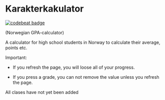 # Karakterkakulator

[![codebeat badge](https://codebeat.co/badges/b1dba8c9-1c57-491f-a771-bb3917439d44)](https://codebeat.co/projects/github-com-steinbra99-steinbra99-github-io-master)

(Norwegian GPA-calculator)

A calculator for high school students in Norway to calculate their average, points etc.

Important: 

- If you refresh the page, you will loose all of your progress.


- If you press a grade, you can not remove the value unless you refresh the page.


All clases have not yet been added

